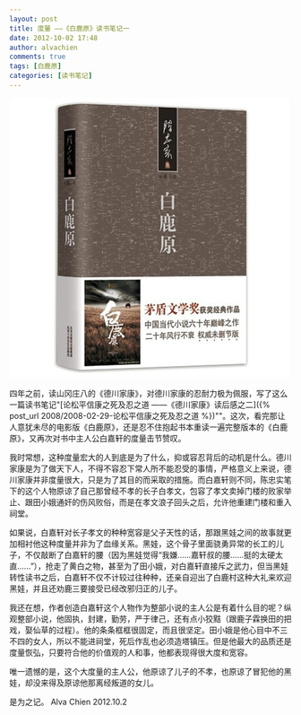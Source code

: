 ```yaml
---
layout: post
title: 度量 ——《白鹿原》读书笔记一
date: 2012-10-02 17:48
author: alvachien
comments: true
tags: [白鹿原]
categories: [读书笔记]
---
```

![白鹿原](/assets/uploads/2012/10/20240447-1_e.jpg)


四年之前，读山冈庄八的《德川家康》，对德川家康的忍耐力极为佩服，写了这么一篇读书笔记"[论松平信康之死及忍之道 ——《德川家康》读后感之二]({% post_url 2008/2008-02-29-论松平信康之死及忍之道 %})""。这次，看完那让人意犹未尽的电影版《白鹿原》，还是忍不住抱起书本重读一遍完整版本的《白鹿原》，又再次对书中主人公白嘉轩的度量击节赞叹。


我时常想，这种度量宏大的人到底是为了什么，抑或容忍背后的动机是什么。德川家康是为了做天下人，不得不容忍下常人所不能忍受的事情，严格意义上来说，德川家康并非度量很大，只是为了其目的而采取的措施。而白嘉轩则不同，陈忠实笔下的这个人物原谅了自己那曾经不孝的长子白孝文，包容了孝文卖掉门楼的败家举止、跟田小娥通奸的伤风败俗，而是在孝文浪子回头之后，允许他重建门楼和重入祠堂。


如果说，白嘉轩对长子孝文的种种宽容是父子天性的话，那跟黑娃之间的故事就更加相衬他这种度量并非为了血缘关系。黑娃，这个骨子里面骁勇异常的长工的儿子，不仅敲断了白嘉轩的腰（因为黑娃觉得“我嫌......嘉轩叔的腰......挺的太硬太直......”），抢走了黄白之物，甚至为了田小娥，对白嘉轩直接斥之武力，但当黑娃转性读书之后，白嘉轩不仅不计较过往种种，还亲自迎出了白鹿村这种大礼来欢迎黑娃，并且还劝鹿三要接受已经改邪归正的儿子。


我还在想，作者创造白嘉轩这个人物作为整部小说的主人公是有着什么目的呢？纵观整部小说，他固执，封建，勤劳，严于律己，还有点小狡黠（跟鹿子霖换田的把戏，娶仙草的过程）。他的条条框框很固定，而且很坚定。田小娥是他心目中不三不四的女人，所以不能进祠堂，死后作乱也必须造塔镇压。但是他最大的品质还是度量恢弘，只要符合他的价值观的人和事，他都表现得很大度和宽容。


唯一遗憾的是，这个大度量的主人公，他原谅了儿子的不孝，也原谅了冒犯他的黑娃，却没来得及原谅他那离经叛道的女儿。


是为之记。
Alva Chien
2012.10.2
